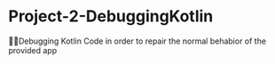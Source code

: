 # Project-2-DebuggingKotlin
🧑‍💻Debugging Kotlin Code in order to repair the normal behabior of the provided app
